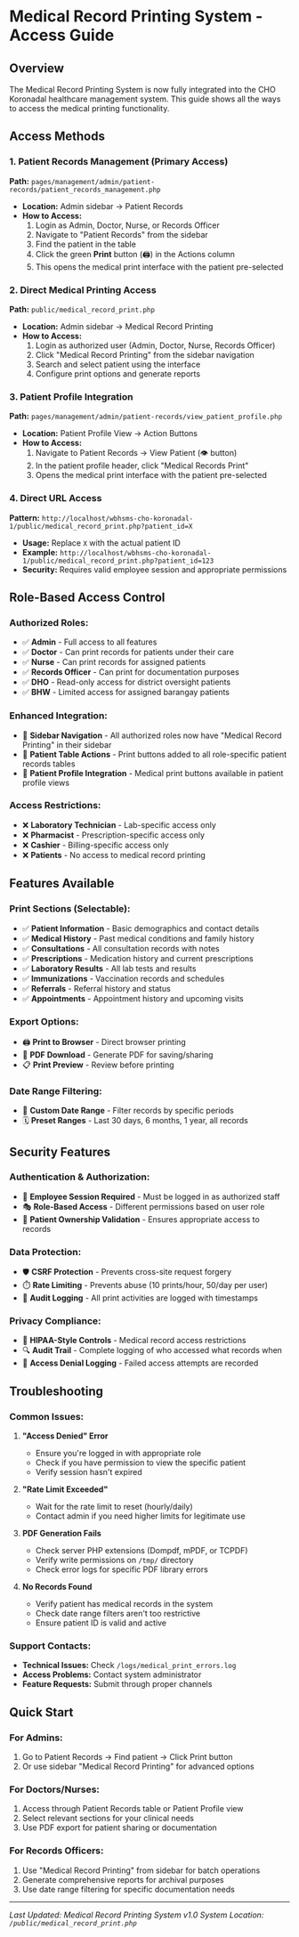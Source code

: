 # Medical Record Printing System - Access Guide

## Overview
The Medical Record Printing System is now fully integrated into the CHO Koronadal healthcare management system. This guide shows all the ways to access the medical printing functionality.

## Access Methods

### 1. Patient Records Management (Primary Access)
**Path:** `pages/management/admin/patient-records/patient_records_management.php`

- **Location:** Admin sidebar → Patient Records
- **How to Access:**
  1. Login as Admin, Doctor, Nurse, or Records Officer
  2. Navigate to "Patient Records" from the sidebar
  3. Find the patient in the table
  4. Click the green **Print** button (🖨️) in the Actions column
  5. This opens the medical print interface with the patient pre-selected

### 2. Direct Medical Printing Access
**Path:** `public/medical_record_print.php`

- **Location:** Admin sidebar → Medical Record Printing
- **How to Access:**
  1. Login as authorized user (Admin, Doctor, Nurse, Records Officer)
  2. Click "Medical Record Printing" from the sidebar navigation
  3. Search and select patient using the interface
  4. Configure print options and generate reports

### 3. Patient Profile Integration
**Path:** `pages/management/admin/patient-records/view_patient_profile.php`

- **Location:** Patient Profile View → Action Buttons
- **How to Access:**
  1. Navigate to Patient Records → View Patient (👁️ button)
  2. In the patient profile header, click "Medical Records Print"
  3. Opens the medical print interface with the patient pre-selected

### 4. Direct URL Access
**Pattern:** `http://localhost/wbhsms-cho-koronadal-1/public/medical_record_print.php?patient_id=X`

- **Usage:** Replace `X` with the actual patient ID
- **Example:** `http://localhost/wbhsms-cho-koronadal-1/public/medical_record_print.php?patient_id=123`
- **Security:** Requires valid employee session and appropriate permissions

## Role-Based Access Control

### Authorized Roles:
- ✅ **Admin** - Full access to all features
- ✅ **Doctor** - Can print records for patients under their care
- ✅ **Nurse** - Can print records for assigned patients  
- ✅ **Records Officer** - Can print for documentation purposes
- ✅ **DHO** - Read-only access for district oversight patients
- ✅ **BHW** - Limited access for assigned barangay patients

### Enhanced Integration:
- 🎯 **Sidebar Navigation** - All authorized roles now have "Medical Record Printing" in their sidebar
- 🎯 **Patient Table Actions** - Print buttons added to all role-specific patient records tables
- 🎯 **Patient Profile Integration** - Medical print buttons available in patient profile views

### Access Restrictions:
- ❌ **Laboratory Technician** - Lab-specific access only
- ❌ **Pharmacist** - Prescription-specific access only
- ❌ **Cashier** - Billing-specific access only
- ❌ **Patients** - No access to medical record printing

## Features Available

### Print Sections (Selectable):
- ✅ **Patient Information** - Basic demographics and contact details
- ✅ **Medical History** - Past medical conditions and family history
- ✅ **Consultations** - All consultation records with notes
- ✅ **Prescriptions** - Medication history and current prescriptions
- ✅ **Laboratory Results** - All lab tests and results
- ✅ **Immunizations** - Vaccination records and schedules
- ✅ **Referrals** - Referral history and status
- ✅ **Appointments** - Appointment history and upcoming visits

### Export Options:
- 🖨️ **Print to Browser** - Direct browser printing
- 📄 **PDF Download** - Generate PDF for saving/sharing
- 📋 **Print Preview** - Review before printing

### Date Range Filtering:
- 📅 **Custom Date Range** - Filter records by specific periods
- 🗓️ **Preset Ranges** - Last 30 days, 6 months, 1 year, all records

## Security Features

### Authentication & Authorization:
- 🔐 **Employee Session Required** - Must be logged in as authorized staff
- 🎭 **Role-Based Access** - Different permissions based on user role
- 👤 **Patient Ownership Validation** - Ensures appropriate access to records

### Data Protection:
- 🛡️ **CSRF Protection** - Prevents cross-site request forgery
- ⏱️ **Rate Limiting** - Prevents abuse (10 prints/hour, 50/day per user)
- 📝 **Audit Logging** - All print activities are logged with timestamps

### Privacy Compliance:
- 🏥 **HIPAA-Style Controls** - Medical record access restrictions
- 🔍 **Audit Trail** - Complete logging of who accessed what records when
- 🚫 **Access Denial Logging** - Failed access attempts are recorded

## Troubleshooting

### Common Issues:

1. **"Access Denied" Error**
   - Ensure you're logged in with appropriate role
   - Check if you have permission to view the specific patient
   - Verify session hasn't expired

2. **"Rate Limit Exceeded"**
   - Wait for the rate limit to reset (hourly/daily)
   - Contact admin if you need higher limits for legitimate use

3. **PDF Generation Fails**
   - Check server PHP extensions (Dompdf, mPDF, or TCPDF)
   - Verify write permissions on `/tmp/` directory
   - Check error logs for specific PDF library errors

4. **No Records Found**
   - Verify patient has medical records in the system
   - Check date range filters aren't too restrictive
   - Ensure patient ID is valid and active

### Support Contacts:
- **Technical Issues:** Check `/logs/medical_print_errors.log`
- **Access Problems:** Contact system administrator
- **Feature Requests:** Submit through proper channels

## Quick Start

### For Admins:
1. Go to Patient Records → Find patient → Click Print button
2. Or use sidebar "Medical Record Printing" for advanced options

### For Doctors/Nurses:
1. Access through Patient Records table or Patient Profile view
2. Select relevant sections for your clinical needs
3. Use PDF export for patient sharing or documentation

### For Records Officers:
1. Use "Medical Record Printing" from sidebar for batch operations
2. Generate comprehensive reports for archival purposes
3. Use date range filtering for specific documentation needs

---
*Last Updated: Medical Record Printing System v1.0*
*System Location: `/public/medical_record_print.php`*
